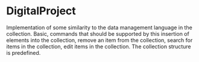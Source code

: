 # DigitalProject
Implementation of some similarity to the data management language in the collection. Basic, commands that should be supported by this insertion of elements into the collection, remove an item from the collection, search for items in the collection, edit items in the collection. The collection structure is predefined.
